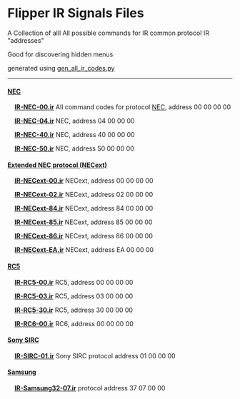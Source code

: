 # Flipper IR Signals Files #

A Collection of alll All possible commands for IR common protocol IR "addresses"

Good for discovering hidden menus

generated using [gen_all_ir_codes.py](../../ir_gen_all_codes.py)


---


#### [NEC](https://techdocs.altium.com/display/FPGA/NEC+Infrared+Transmission+Protocol) ####

&nbsp;&nbsp;&nbsp; **[IR-NEC-00.ir](IR-NEC-00.ir)** All command codes for protocol [NEC](https://techdocs.altium.com/display/FPGA/NEC+Infrared+Transmission+Protocol), address 00 00 00 00

&nbsp;&nbsp;&nbsp; **[IR-NEC-04.ir](IR-NEC-04.ir)** NEC, address 04 00 00 00

&nbsp;&nbsp;&nbsp; **[IR-NEC-40.ir](IR-NEC-40.ir)** NEC, address 40 00 00 00

&nbsp;&nbsp;&nbsp; **[IR-NEC-50.ir](IR-NEC-50.ir)** NEC, address 50 00 00 00

#### [Extended NEC protocol (NECext)](https://www.sbprojects.net/knowledge/ir/nec.php#:~:text=Extended+NEC+protocol)

&nbsp;&nbsp;&nbsp; **[IR-NECext-00.ir](IR-NECext-00.ir)** NECext, address 00 00 00 00

&nbsp;&nbsp;&nbsp; **[IR-NECext-02.ir](IR-NECext-02.ir)** NECext, address 02 00 00 00

&nbsp;&nbsp;&nbsp; **[IR-NECext-84.ir](IR-NECext-84.ir)** NECext, address 84 00 00 00

&nbsp;&nbsp;&nbsp; **[IR-NECext-85.ir](IR-NECext-85.ir)** NECext, address 85 00 00 00

&nbsp;&nbsp;&nbsp; **[IR-NECext-86.ir](IR-NECext-86.ir)** NECext, address 86 00 00 00

&nbsp;&nbsp;&nbsp; **[IR-NECext-EA.ir](IR-NECext-EA.ir)** NECext, address EA 00 00 00

#### [RC5](https://www.mikrocontroller.net/articles/IRMP_-_english#RC5_+_RC5X) ####

&nbsp;&nbsp;&nbsp; **[IR-RC5-00.ir](IR-RC5-00.ir)** RC5, address 00 00 00 00

&nbsp;&nbsp;&nbsp; **[IR-RC5-03.ir](IR-RC5-03.ir)** RC5, address 03 00 00 00

&nbsp;&nbsp;&nbsp; **[IR-RC5-30.ir](IR-RC5-30.ir)** RC5, address 30 00 00 00

&nbsp;&nbsp;&nbsp; **[IR-RC6-00.ir](IR-RC6-00.ir)** RC6, address 00 00 00 00

#### [Sony SIRC](https://www.sbprojects.net/knowledge/ir/sirc.php) ####

&nbsp;&nbsp;&nbsp; **[IR-SIRC-01.ir](IR-SIRC-01.ir)** Sony SIRC protocol address 01 00 00 00

#### [Samsung](https://www.mikrocontroller.net/articles/IRMP_-_english#SAMSUNG32) ####

&nbsp;&nbsp;&nbsp; **[IR-Samsung32-07.ir](IR-Samsung32-07.ir)**  protocol address 37 07 00 00

